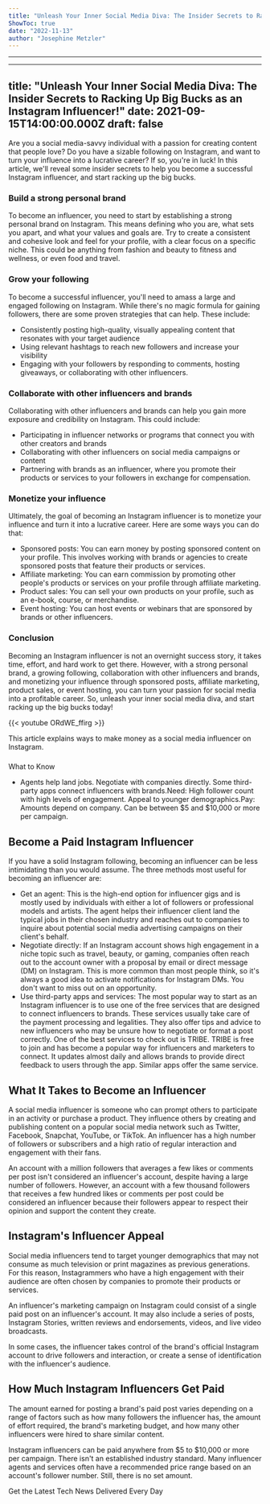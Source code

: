 ```yaml
---
title: "Unleash Your Inner Social Media Diva: The Insider Secrets to Racking Up Big Bucks as an Instagram Influencer!"
ShowToc: true 
date: "2022-11-13"
author: "Josephine Metzler"
---
```

*****
---
title: "Unleash Your Inner Social Media Diva: The Insider Secrets to Racking Up Big Bucks as an Instagram Influencer!"
date: 2021-09-15T14:00:00.000Z
draft: false
---

Are you a social media-savvy individual with a passion for creating content that people love? Do you have a sizable following on Instagram, and want to turn your influence into a lucrative career? If so, you're in luck! In this article, we'll reveal some insider secrets to help you become a successful Instagram influencer, and start racking up the big bucks.

### Build a strong personal brand

To become an influencer, you need to start by establishing a strong personal brand on Instagram. This means defining who you are, what sets you apart, and what your values and goals are. Try to create a consistent and cohesive look and feel for your profile, with a clear focus on a specific niche. This could be anything from fashion and beauty to fitness and wellness, or even food and travel.

### Grow your following

To become a successful influencer, you'll need to amass a large and engaged following on Instagram. While there's no magic formula for gaining followers, there are some proven strategies that can help. These include:

- Consistently posting high-quality, visually appealing content that resonates with your target audience
- Using relevant hashtags to reach new followers and increase your visibility
- Engaging with your followers by responding to comments, hosting giveaways, or collaborating with other influencers.

### Collaborate with other influencers and brands

Collaborating with other influencers and brands can help you gain more exposure and credibility on Instagram. This could include:

- Participating in influencer networks or programs that connect you with other creators and brands
- Collaborating with other influencers on social media campaigns or content
- Partnering with brands as an influencer, where you promote their products or services to your followers in exchange for compensation.

### Monetize your influence

Ultimately, the goal of becoming an Instagram influencer is to monetize your influence and turn it into a lucrative career. Here are some ways you can do that:

- Sponsored posts: You can earn money by posting sponsored content on your profile. This involves working with brands or agencies to create sponsored posts that feature their products or services.
- Affiliate marketing: You can earn commission by promoting other people's products or services on your profile through affiliate marketing.
- Product sales: You can sell your own products on your profile, such as an e-book, course, or merchandise.
- Event hosting: You can host events or webinars that are sponsored by brands or other influencers.

### Conclusion

Becoming an Instagram influencer is not an overnight success story, it takes time, effort, and hard work to get there. However, with a strong personal brand, a growing following, collaboration with other influencers and brands, and monetizing your influence through sponsored posts, affiliate marketing, product sales, or event hosting, you can turn your passion for social media into a profitable career. So, unleash your inner social media diva, and start racking up the big bucks today!

{{< youtube ORdWE_ffirg >}} 




This article explains ways to make money as a social media influencer on Instagram.

 
### 
What to Know
 
- Agents help land jobs. Negotiate with companies directly. Some third-party apps connect influencers with brands.Need: High follower count with high levels of engagement. Appeal to younger demographics.Pay: Amounts depend on company. Can be between $5 and $10,000 or more per campaign.

 
##   Become a Paid Instagram Influencer  
 

If you have a solid Instagram following, becoming an influencer can be less intimidating than you would assume. The three methods most useful for becoming an influencer are:

 
- Get an agent: This is the high-end option for influencer gigs and is mostly used by individuals with either a lot of followers or professional models and artists. The agent helps their influencer client land the typical jobs in their chosen industry and reaches out to companies to inquire about potential social media advertising campaigns on their client's behalf.
 - Negotiate directly: If an Instagram account shows high engagement in a niche topic such as travel, beauty, or gaming, companies often reach out to the account owner with a proposal by email or direct message (DM) on Instagram. This is more common than most people think, so it's always a good idea to activate notifications for Instagram DMs. You don't want to miss out on an opportunity.
 - Use third-party apps and services: The most popular way to start as an Instagram influencer is to use one of the free services that are designed to connect influencers to brands. These services usually take care of the payment processing and legalities. They also offer tips and advice to new influencers who may be unsure how to negotiate or format a post correctly. One of the best services to check out is TRIBE. TRIBE is free to join and has become a popular way for influencers and marketers to connect. It updates almost daily and allows brands to provide direct feedback to users through the app. Similar apps offer the same service.

 
##   What It Takes to Become an Influencer  
 

A social media influencer is someone who can prompt others to participate in an activity or purchase a product. They influence others by creating and publishing content on a popular social media network such as Twitter, Facebook, Snapchat, YouTube, or TikTok. An influencer has a high number of followers or subscribers and a high ratio of regular interaction and engagement with their fans.

 

An account with a million followers that averages a few likes or comments per post isn't considered an influencer's account, despite having a large number of followers. However, an account with a few thousand followers that receives a few hundred likes or comments per post could be considered an influencer because their followers appear to respect their opinion and support the content they create.

 
##   Instagram's Influencer Appeal  
 

Social media influencers tend to target younger demographics that may not consume as much television or print magazines as previous generations. For this reason, Instagrammers who have a high engagement with their audience are often chosen by companies to promote their products or services.

 

An influencer's marketing campaign on Instagram could consist of a single paid post on an influencer's account. It may also include a series of posts, Instagram Stories, written reviews and endorsements, videos, and live video broadcasts.

 

In some cases, the influencer takes control of the brand's official Instagram account to drive followers and interaction, or create a sense of identification with the influencer's audience.

 
##   How Much Instagram Influencers Get Paid  
 

The amount earned for posting a brand's paid post varies depending on a range of factors such as how many followers the influencer has, the amount of effort required, the brand's marketing budget, and how many other influencers were hired to share similar content.

 

Instagram influencers can be paid anywhere from $5 to $10,000 or more per campaign. There isn't an established industry standard. Many influencer agents and services often have a recommended price range based on an account's follower number. Still, there is no set amount.

 

Get the Latest Tech News Delivered Every Day




